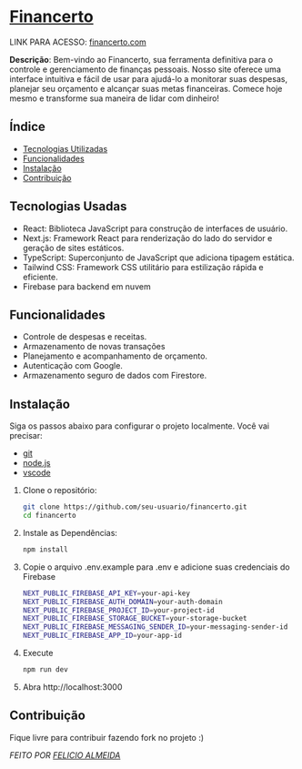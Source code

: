 # [Financerto](https://financerto.vercel.app/)

LINK PARA ACESSO: <a id="financerto" target="_blank">[financerto.com](https://financerto.vercel.app/)</a>

**Descrição**: Bem-vindo ao Financerto, sua ferramenta definitiva para o controle e gerenciamento de finanças pessoais. Nosso site oferece uma interface intuitiva e fácil de usar para ajudá-lo a monitorar suas despesas, planejar seu orçamento e alcançar suas metas financeiras. Comece hoje mesmo e transforme sua maneira de lidar com dinheiro!

## Índice

- [Tecnologias Utilizadas](#tecnologias-utilizadas)
- [Funcionalidades](#funcionalidades)
- [Instalação](#instalação)
- [Contribuição](#contribuição)

## Tecnologias Usadas
 - React: Biblioteca JavaScript para construção de interfaces de usuário.
 - Next.js: Framework React para renderização do lado do servidor e geração de sites estáticos.
 - TypeScript: Superconjunto de JavaScript que adiciona tipagem estática.
 - Tailwind CSS: Framework CSS utilitário para estilização rápida e eficiente.
 - Firebase para backend em nuvem

## Funcionalidades
- Controle de despesas e receitas.
- Armazenamento de novas transações
- Planejamento e acompanhamento de orçamento.
- Autenticação com Google.
- Armazenamento seguro de dados com Firestore.

## Instalação

Siga os passos abaixo para configurar o projeto localmente.
Você vai precisar:
- [git](https://git-scm.com/downloads)
- [node.js](https://nodejs.org/en)
- [vscode](https://code.visualstudio.com/download)
1. Clone o repositório:
   ```bash
   git clone https://github.com/seu-usuario/financerto.git
   cd financerto

2. Instale as Dependências:
    ```bash
   npm install
3. Copie o arquivo .env.example para .env e adicione suas credenciais do Firebase
    ```bash
    NEXT_PUBLIC_FIREBASE_API_KEY=your-api-key
    NEXT_PUBLIC_FIREBASE_AUTH_DOMAIN=your-auth-domain
    NEXT_PUBLIC_FIREBASE_PROJECT_ID=your-project-id
    NEXT_PUBLIC_FIREBASE_STORAGE_BUCKET=your-storage-bucket
    NEXT_PUBLIC_FIREBASE_MESSAGING_SENDER_ID=your-messaging-sender-id
    NEXT_PUBLIC_FIREBASE_APP_ID=your-app-id
4. Execute
    ```bash
    npm run dev
5. Abra http://localhost:3000



## Contribuição
Fique livre para contribuir fazendo fork no projeto :)

_FEITO POR [FELICIO ALMEIDA](https://github.com/felicio-almd)_
